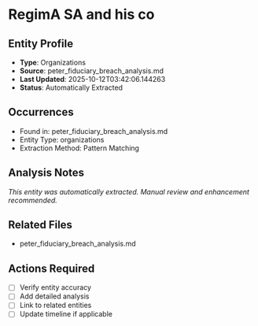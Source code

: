 # RegimA SA and his co

## Entity Profile
- **Type**: Organizations
- **Source**: peter_fiduciary_breach_analysis.md
- **Last Updated**: 2025-10-12T03:42:06.144263
- **Status**: Automatically Extracted

## Occurrences
- Found in: peter_fiduciary_breach_analysis.md
- Entity Type: organizations
- Extraction Method: Pattern Matching

## Analysis Notes
*This entity was automatically extracted. Manual review and enhancement recommended.*

## Related Files
- peter_fiduciary_breach_analysis.md

## Actions Required
- [ ] Verify entity accuracy
- [ ] Add detailed analysis
- [ ] Link to related entities
- [ ] Update timeline if applicable
